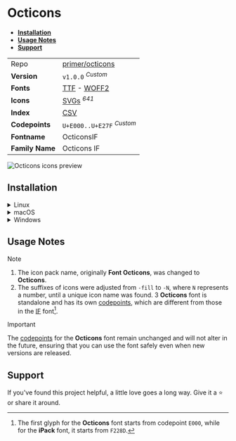 # Octicons

- [**Installation**](#installation)
- [**Usage Notes**](#usage-notes)
- [**Support**](#support)

|                 |                                                                                                                                                                                 |
| :-------------- | ------------------------------------------------------------------------------------------------------------------------------------------------------------------------------- |
| Repo            | [primer/octicons](https://github.com/primer/octicons)                                                                                                                           |
| **Version**     | `v1.0.0` <sup>_Custom_</sup>                                                                                                                                                    |
| **Fonts**       | [TTF](https://raw.githubusercontent.com/iconicFonts/if/main/fonts/TTF/Octicons.ttf) - [WOFF2](https://raw.githubusercontent.com/iconicFonts/if/main/fonts/WOFF2/Octicons.woff2) |
| **Icons**       | [SVGs](https://github.com/iconicFonts/if/tree/main/packs/Octicons/svgs) <sup>_641_</sup>                                                                                        |
| **Index**       | [CSV](https://github.com/iconicFonts/if/blob/main/indices/Octicons.csv)                                                                                                         |
| **Codepoints**  | `U+E000..U+E27F` <sup>_Custom_</sup>                                                                                                                                            |
| **Fontname**    | OcticonsIF                                                                                                                                                                      |
| **Family Name** | Octicons IF                                                                                                                                                                     |

<picture>
  <source media="(prefers-color-scheme: dark)" srcset="https://raw.githubusercontent.com/iconicFonts/if/main/imgs/Octicons_dark.png">
  <img alt="Octicons icons preview" src="https://raw.githubusercontent.com/iconicFonts/if/main/imgs/Octicons_light.png">
</picture>

## Installation

<details>

<summary>Linux</summary>

```sh
curl -o ~/.local/share/fonts/Octicons.ttf https://raw.githubusercontent.com/iconicFonts/if/main/fonts/TTF/Octicons.ttf
```

Refresh font cache:

```sh
fc-cache -f ~/.local/share/fonts
```

</details>

<details>

<summary>macOS</summary>

```sh
curl -o ~/Library/Fonts/Octicons.ttf https://raw.githubusercontent.com/iconicFonts/if/main/fonts/TTF/Octicons.ttf
```

</details>

<details>

<summary>Windows</summary>

```sh
curl -o C:\Windows\Fonts\Octicons.ttf https://raw.githubusercontent.com/iconicFonts/if/main/fonts/TTF/Octicons.ttf
```

</details>

## Usage Notes

> [!NOTE]
>
> 1. The icon pack name, originally **Font Octicons**, was changed to **Octicons**.
> 2. The suffixes of icons were adjusted from `-fill` to `-N`, where `N` represents a number, until a unique icon name was found.
>    3 **Octicons** font is standalone and has its own [codepoints](https://github.com/iconicFonts/if/blob/main/indices/Octicons.csv), which are different from those in the [IF](https://github.com/iconicFonts/if/blob/main/indices/if.csv) font[^1].

> [!IMPORTANT]  
> The [codepoints](https://github.com/iconicFonts/if/blob/main/indices/Octicons.csv) for the **Octicons** font remain unchanged and will not alter in the future, ensuring that you can use the font safely even when new versions are released.

## Support

If you've found this project helpful, a little love goes a long way. Give it a :star: or share it around.

[^1]: The first glyph for the **Octicons** font starts from codepoint `E000`, while for the **iPack** font, it starts from `F228D`.
